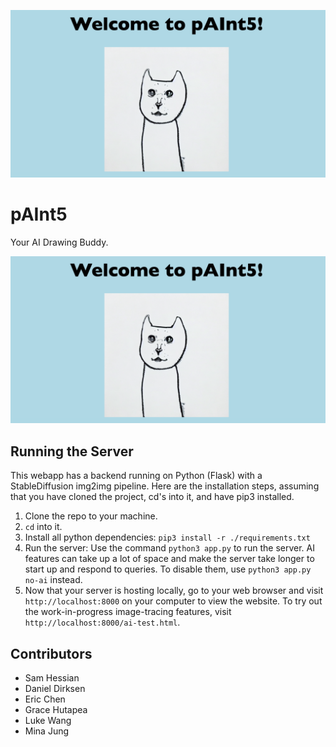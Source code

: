 ![Title screen.](docs/welcome.png)

# pAInt5

Your AI Drawing Buddy.

![Video demostratino, no audio.](docs/welcome.png)

## Running the Server

This webapp has a backend running on Python (Flask) with a StableDiffusion img2img pipeline. Here are the installation steps, assuming that you have cloned the project, cd's into it, and have pip3 installed.

1. Clone the repo to your machine.
2. `cd` into it.
3. Install all python dependencies: `pip3 install -r ./requirements.txt`
4. Run the server: Use the command `python3 app.py` to run the server. AI features can take up a lot of space and make the server take longer to start up and respond to queries. To disable them, use `python3 app.py no-ai` instead.
5. Now that your server is hosting locally, go to your web browser and visit `http://localhost:8000` on your computer to view the website. To try out the work-in-progress image-tracing features, visit `http://localhost:8000/ai-test.html`.

## Contributors

* Sam Hessian
* Daniel Dirksen
* Eric Chen
* Grace Hutapea
* Luke Wang
* Mina Jung